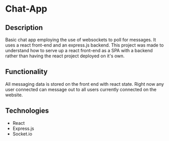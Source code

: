 # Chat-App

## Description
Basic chat app employing the use of websockets to poll for messages. It uses a react front-end and an express.js backend. This project was made to understand how to serve up a react front-end as a SPA with a backend rather than having the react project deployed on it's own.

## Functionality
All messaging data is stored on the front end with react state. Right now any user connected can message out to all users currently connected on the website. 

## Technologies
- React
- Express.js
- Socket.io
